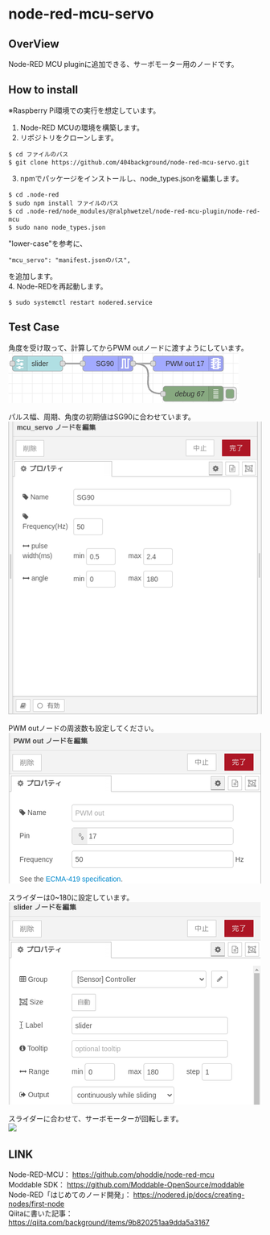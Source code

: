 # node-red-mcu-servo
## OverView
Node-RED MCU pluginに追加できる、サーボモーター用のノードです。

## How to install
※Raspberry Pi環境での実行を想定しています。  
1. Node-RED MCUの環境を構築します。  
2. リポジトリをクローンします。  
```
$ cd ファイルのパス
$ git clone https://github.com/404background/node-red-mcu-servo.git
```
3. npmでパッケージをインストールし、node_types.jsonを編集します。  
```
$ cd .node-red
$ sudo npm install ファイルのパス
$ cd .node-red/node_modules/@ralphwetzel/node-red-mcu-plugin/node-red-mcu
$ sudo nano node_types.json
```
"lower-case"を参考に、  
```
"mcu_servo": "manifest.jsonのパス",  
```
を追加します。  
4. Node-REDを再起動します。  
```
$ sudo systemctl restart nodered.service
```

## Test Case
角度を受け取って、計算してからPWM outノードに渡すようにしています。  
![](img\sample_flow.png)  

パルス幅、周期、角度の初期値はSG90に合わせています。  
![](img\sample_flow_servo.png)  

PWM outノードの周波数も設定してください。  
![](img\sample_flow_pwm.png)

スライダーは0~180に設定しています。  
![](img\sample_flow_slider.png)

スライダーに合わせて、サーボモーターが回転します。  
[![](https://i9.ytimg.com/vi_webp/tQKZNu7PTCM/mq1.webp?sqp=CKTK6asG-oaymwEmCMACELQB8quKqQMa8AEB-AH-CYAC0AWKAgwIABABGHIgSigsMA8=&rs=AOn4CLA09JDnoAa3sZu71X8eRK39LnMO3A)](https://youtu.be/tQKZNu7PTCM)

## LINK
Node-RED-MCU：
https://github.com/phoddie/node-red-mcu  
Moddable SDK：
https://github.com/Moddable-OpenSource/moddable  
Node-RED「はじめてのノード開発」：
https://nodered.jp/docs/creating-nodes/first-node  
Qiitaに書いた記事：
https://qiita.com/background/items/9b820251aa9dda5a3167
